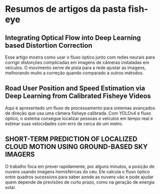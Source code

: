 # Resumos de artigos da pasta fish-eye

## Integrating Optical Flow into Deep Learning based Distortion Correction
Esse artigo mostra como usar o fluxo óptico junto com redes neurais para corrigir distorções complicadas em imagens de câmeras instaladas em veículos. O movimento serve de pista para a rede ajustar as imagens, melhorando muito a correção quando comparado a outros métodos.

## Road User Position and Speed Estimation via Deep Learning from Calibrated Fisheye Videos
Aqui é apresentado um fluxo de processamento para sistemas avançados de direção que usa uma câmera fisheye calibrada. Com YOLOv4 e fluxo óptico, o sistema consegue localizar pessoas e veículos em tempo real e estimar suas velocidades com erro de cerca de um metro.

## SHORT-TERM PREDICTION OF LOCALIZED CLOUD MOTION USING GROUND-BASED SKY IMAGERS
O trabalho foca em prever rapidamente, por alguns minutos, a posição de nuvens usando imagens hemisféricas do céu. Ele calcula o fluxo óptico entre quadros sucessivos para saber aonde as nuvens vão e pode ajudar quem depende de previsões de curto prazo, como na geração de energia solar.

